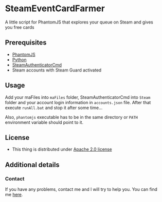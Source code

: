 # SteamEventCardFarmer
A little script for PhantomJS that explores your queue on Steam and gives you free cards

## Prerequisites

* [PhantomJS](http://phantomjs.org/)
* [Python](https://www.python.org/)
* [SteamAuthenticatorCmd](https://github.com/Vasile2k/SteamAuthenticatorCmd)
* Steam accounts with Steam Guard activated

## Usage
Add your maFiles into `maFiles` folder, SteamAuthenticatorCmd into `Steam` folder and your account login information in `accounts.json` file. After that execute `runAll.bat` and stop it after some time...

Also, `phantomjs` executable has to be in the same directory or `PATH` environment variable should point to it.

## License
* This thing is distributed under [Apache 2.0 license](LICENSE)

## Additional details

### Contact

If you have any problems, contact me and I will try to help you.
You can find me [here](https://github.com/Vasile2k).

